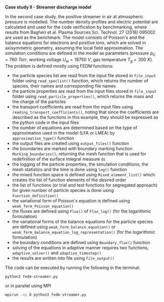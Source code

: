 **Case study II - Streamer discharge model**

In the second case study, the positive streamer in air at atmospheric pressure is modelled. The number density profiles and electric potential are calculated and used for the code verification by benchmarking, where results from Bagheri et al. Plasma Sources Sci. Technol. 27 (2018) 095002 are used as the benchmark. The model consists of Poisson's and the balance equations for electrons and positive ions, which are solved in axisymmetric geometry, assuming the local field approximation. The simulation conditions are defined in the model as parameters (pressure $p_0 = 760 \ Torr$, working voltage $U_w = 18750 \ V$, gas temperature $T_g = 300 \ K$). The problem is defined mostly using FEDM functions:

- the particle species list are read from the input file stored in `file_input` folder using `read_speclist()` function, which returns the number of species, their names and corresponding file names
- the particle properties are read from the input files stored in `file_input` folder using `read_particle_properties()`, which returns the mass and the charge of the particles
- the transport coefficients are read from the input files using `reading_transport_coefficients()`, noting that since the coefficients are described as the functions in this example, they should be expressed as the python code in the input files
- the number of equations are determined based on the type of approximation used in the model (LFA or LMEA) by `approximation_type()` function
- the output files are created using `output_files()` function
- the boundaries are marked with boundary marking function `Marking_boundaries()`, returning the mesh function that is used for redefinition of the surface integral measure `ds`
- the logging of the particle properties, the simulation conditions, the mesh statistics and the time is done using `log()` function
- the mixed function space is defined using `Mixed_element_list()` which creates the list of function elements of the desired order
- the list of functions (or trial and test functions for segregated approach) for given number of particle species is done using `Function_definition()`
- the variational form of Poisson's equation is defined using `weak_form_Poisson_equation()`
- the fluxes are defined using `Flux()` of `Flux_log()` (for the logarithmic formulation)
- the variational forms of the balance equations for the particle species are defined using `weak_form_balance_equation()` or `weak_form_balance_equation_log_representation()` (for the logarithmic formulation)
- the boundary conditions are defined using `Boundary_flux()` function
- solving of the equations in adaptive manner requires two functions, `adaptive_solver()` and `adaptive_timestep()`
- the results are written into file using `file_output()`

The code can be executed by running the following in the terminal:

```bash
python3 fedm-streamer.py
```

or in parallel using MPI

```bash
mpirun -np 8 python3 fedm-streamer.py
```
